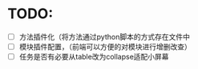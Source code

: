 # TODO:
* [ ] 方法插件化（将方法通过python脚本的方式存在文件中
* [ ] 模块插件配置，（前端可以方便的对模块进行增删改查）
* [ ] 任务是否有必要从table改为collapse适配小屏幕